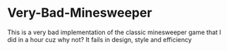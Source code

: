 # Very-Bad-Minesweeper
This is a very bad implementation of the classic minesweeper game that I did in a hour cuz why not? It fails in design, style and efficiency

